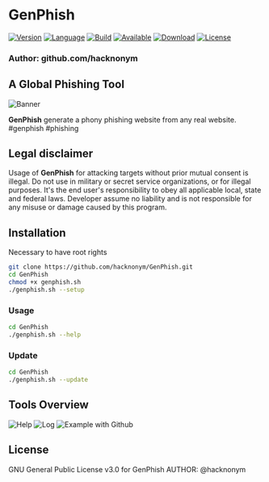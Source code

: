 # GenPhish

[![Version](https://img.shields.io/badge/Version-1.0-blue.svg?style=for-the-badge)]()
[![Language](https://img.shields.io/badge/Bash-4.2%2B-brightgreen.svg?style=for-the-badge)]()
[![Build](https://img.shields.io/badge/Supported_OS-Linux-orange.svg?style=for-the-badge)]()
[![Available](https://img.shields.io/badge/Available-Kali%20Linux-red.svg?style=for-the-badge)]()
[![Download](https://img.shields.io/badge/Size-59.2M-brightgreen.svg?style=for-the-badge)]()
[![License](https://img.shields.io/badge/License-GPL%20v3%2B-red.svg?style=for-the-badge)](https://github.com/hacknonym/GenPhish/blob/master/LICENSE)

### Author: github.com/hacknonym

##  A Global Phishing Tool

![Banner](https://user-images.githubusercontent.com/55319869/76163178-4dd9a100-6144-11ea-9052-e323005c12b0.png)

**GenPhish** generate a phony phishing website from any real website. #genphish #phishing

## Legal disclaimer

Usage of **GenPhish** for attacking targets without prior mutual consent is illegal.
Do not use in military or secret service organizations, or for illegal purposes.
It's the end user's responsibility to obey all applicable local, state and federal laws. 
Developer assume no liability and is not responsible for any misuse or damage caused by this program.

## Installation
Necessary to have root rights
```bash
git clone https://github.com/hacknonym/GenPhish.git
cd GenPhish
chmod +x genphish.sh
./genphish.sh --setup
```
### Usage 
```bash
cd GenPhish
./genphish.sh --help
```
### Update 
```bash
cd GenPhish
./genphish.sh --update
```

## Tools Overview
![Help](https://user-images.githubusercontent.com/55319869/76164012-7fa23600-614b-11ea-9f7c-52af44d95b2a.png)
![Log](https://user-images.githubusercontent.com/55319869/76163078-7d3bde00-6143-11ea-9a4c-f0a1078e0193.png)
![Example with Github](https://user-images.githubusercontent.com/55319869/76164024-90eb4280-614b-11ea-8ae6-952b8aaca8d2.png)

## License
GNU General Public License v3.0 for GenPhish
AUTHOR: @hacknonym

